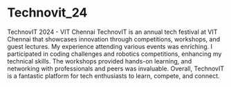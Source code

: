 # Technovit_24
TechnovIT 2024 - VIT Chennai
TechnovIT is an annual tech festival at VIT Chennai that showcases innovation through competitions, workshops, and guest lectures. My experience attending various events was enriching.
I participated in coding challenges and robotics competitions, enhancing my technical skills. The workshops provided hands-on learning, and networking with professionals and peers was invaluable.
Overall, TechnovIT is a fantastic platform for tech enthusiasts to learn, compete, and connect.
